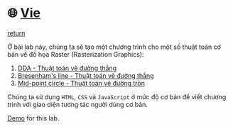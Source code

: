 # :globe_with_meridians: [Vie](./README.md)
[return](../lab_01/)

Ở bài lab này, chúng ta sẽ tạo một chương trình cho một số thuật toán cơ bản về đồ họa Raster (Rasterization Graphics):
1. [DDA - Thuật toán vẽ đường thẳng](https://www.geeksforgeeks.org/dda-line-generation-algorithm-computer-graphics/)
2. [Bresenham's line - Thuật toán vẽ đường thẳng](https://www.geeksforgeeks.org/bresenhams-line-generation-algorithm/)
3. [Mid-point circle - Thuật toán vẽ đường tròn](https://www.geeksforgeeks.org/mid-point-circle-drawing-algorithm/)

Chúng ta sử dụng `HTML`, `CSS` và `JavaScript` ở mức độ cơ bản để viết chương trình với giao diện tương tác người dùng cơ bản.

[Demo](https://raw.githack.com/MysteryRune/CS105-Computer_Graphics/main/progress/lab_01/index.html) for this lab.